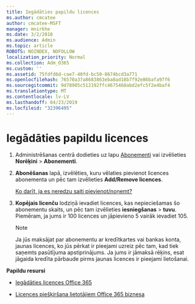 ```yaml
---
title: Iegādāties papildu licences
ms.author: cmcatee
author: cmcatee-MSFT
manager: mnirkhe
ms.date: 3/2/2018
ms.audience: Admin
ms.topic: article
ROBOTS: NOINDEX, NOFOLLOW
localization_priority: Normal
ms.collection: Adm_O365
ms.custom: ''
ms.assetid: 75fdfd6d-cae7-40fd-bc50-8674bcd3a771
ms.openlocfilehash: 76570a37a8683863eba8ad18b7f92e86bafa97f6
ms.sourcegitcommit: 9d78905c512192ffc4675468abd2efc5f2e4baf4
ms.translationtype: MT
ms.contentlocale: lv-LV
ms.lasthandoff: 04/23/2019
ms.locfileid: "32396495"
---
```

# <a name="buy-additional-licenses"></a>Iegādāties papildu licences

1. Administrēšanas centrā dodieties uz lapu [Abonementi](https://go.microsoft.com/fwlink/p/?linkid=842054) vai izvēlieties **Norēķini** \> **Abonementi**.
    
2. **Abonēšanas** lapā, izvēlēties, kuru vēlaties pievienot licences abonementa un pēc tam izvēlieties **Add/Remove licences**.
    
    [Ko darīt, ja es neredzu saiti pievienot/noņemt?](https://support.office.com/article/36081d8d-b3fa-4948-8c34-e217bba825e1#bkmk_no_link)
    
3. **Kopējais licenču** lodziņā ievadiet licences, kas nepieciešamas šo abonementu skaits, un pēc tam izvēlieties **iesniegšanas** \> **tuvu**. Piemēram, ja jums ir 100 licences un jāpievieno 5 vairāk ievadiet 105.
    
    > [!NOTE]
    > Ja jūs maksājat par abonementu ar kredītkartes vai bankas konta, jaunas licences, ko jūs pērkat ir pieejami uzreiz pēc tam, kad tiek saņemts pasūtījuma apstiprinājums. Ja jums ir jāmaksā rēķins, esat jāgaida kredīta pārbaude pirms jaunas licences ir pieejami lietošanai. 
  
 **Papildu resursi**
  
- [Iegādāties licences Office 365](https://support.office.com/article/36081d8d-b3fa-4948-8c34-e217bba825e1)
    
- [Licences piešķiršana lietotājiem Office 365 biznesa](https://support.office.com/article/997596b5-4173-4627-b915-36abac6786dc)
    

